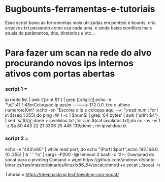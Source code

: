 # Bugbounts-ferramentas-e-tutoriais

Esse script baixa as ferramentas mais utilizadas em pentest e bounts, cria arquivos txt passando como usa cada uma, e ainda baixa wordlists mais atuais de parâmetros, dns, diretorios e etc...



<h1>Para fazer um scan na rede do alvo procurando novos ips internos ativos com portas abertas</h1>
<h3>script 1 = </h3> ip route list |  awk {'print $1'} | grep  [[:digit:]];echo -e "\e[1;41;1;45mColoqueo ip assim -----> 172.0.0. tire o ultimo numero\e[0m" ;echo -en "Escolha o ip e coloque aqui -->: ";read num ; for i in $(seq 1 255);do ping  -W 1 -c 1 $num$i | grep '64 bytes' | awk {'print $4'} | sed 's/.$//g';done > ipvalidos.txt ;for a in $(cat ipvalidos.txt);do nc -nv -w 1 -z $a 80 443 22 21 3306 25 445 139;done ; rm ipvalidos.txt

<h3>script 2 = </h3> echo -e "443\n80" | while read port; do echo "[Port] $port";echo 192.168.0.{0..255} | tr ' ' '\n' | xargs -P200 -I@ timeout 2 bash -c '2>- </dev/tcp/@/'$port' && echo "[OPEN] @:"'$port;done


<h3>Dowlonad do socat para o pivoting</h3>
Comand = wget https://github.com/andrew-d/static-binaries/raw/master/binaries/linux/x86_64/socat;chmod +x socat ;./socat -h

Tutorial = https://deephacking.tech/pivoting-con-socat/
